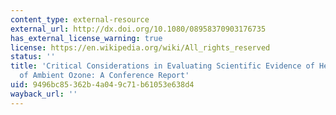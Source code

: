 ```yaml
---
content_type: external-resource
external_url: http://dx.doi.org/10.1080/08958370903176735
has_external_license_warning: true
license: https://en.wikipedia.org/wiki/All_rights_reserved
status: ''
title: 'Critical Considerations in Evaluating Scientific Evidence of Health Effects
  of Ambient Ozone: A Conference Report'
uid: 9496bc85-362b-4a04-9c71-b61053e638d4
wayback_url: ''
---
```

